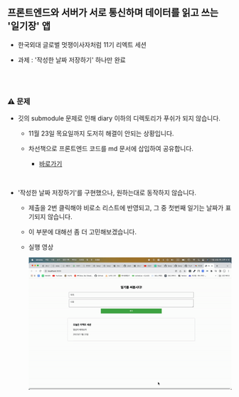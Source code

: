 ## 프론트엔드와 서버가 서로 통신하며 데이터를 읽고 쓰는 '일기장' 앱

- 한국외대 글로벌 멋쟁이사자처럼 11기 리엑트 세션

- 과제 : '작성한 날짜 저장하기' 하나만 완료

<br/><br/>

### ⚠️ 문제

- 깃의 submodule 문제로 인해 diary 이하의 디렉토리가 푸쉬가 되지 않습니다.

  - 11월 23일 목요일까지 도저히 해결이 안되는 상황입니다.

  - 차선책으로 프론트엔드 코드를 md 문서에 삽입하여 공유합니다.

    - <a href="https://github.com/SangYoonLee1231/hufslion-react-server-api/blob/main/frontend-code.md">바로가기</a>

<br/>

- '작성한 날짜 저장하기'를 구현했으나, 원하는대로 동작하지 않습니다.

  - 제출을 2번 클릭해야 비로소 리스트에 반영되고, 그 중 첫번째 일기는 날짜가 표기되지 않습니다.

  - 이 부분에 대해선 좀 더 고민해보겠습니다.

  - 실행 영상

    <img src="ezgif-4-a26c5b9a32.gif">

<br/>
